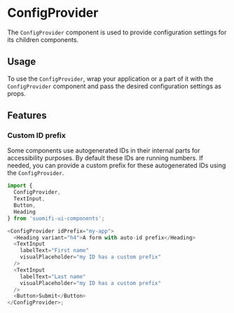 # ConfigProvider

The `ConfigProvider` component is used to provide configuration settings for its children components.

## Usage

To use the `ConfigProvider`, wrap your application or a part of it with the `ConfigProvider` component and pass the desired configuration settings as props.

## Features

### Custom ID prefix

Some components use autogenerated IDs in their internal parts for accessibility purposes. By default these IDs are running numbers. If needed, you can provide a custom prefix for these autogenerated IDs using the `ConfigProvider`.

```js
import {
  ConfigProvider,
  TextInput,
  Button,
  Heading
} from 'suomifi-ui-components';

<ConfigProvider idPrefix="my-app">
  <Heading variant="h4">A form with auto-id prefix</Heading>
  <TextInput
    labelText="First name"
    visualPlaceholder="my ID has a custom prefix"
  />
  <TextInput
    labelText="Last name"
    visualPlaceholder="my ID has a custom prefix"
  />
  <Button>Submit</Button>
</ConfigProvider>;
```
